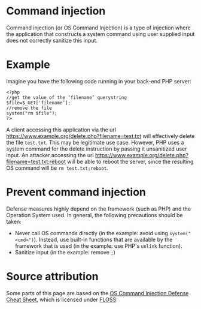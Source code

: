 # Command injection
Command injection (or OS Command Injection) is a type of injection where the application that constructs a system command using user supplied input does not correctly sanitize this input. 

# Example
Imagine you have the following code running in your back-end PHP server:

```
<?php
//get the value of the ‘filename’ querystring
$file=$_GET['filename’];
//remove the file
system("rm $file");
?>
```

A client accessing this application via the url https://www.example.org/delete.php?filename=test.txt will effectively delete the file `test.txt`. This may be legitimate use case. However, PHP uses a system command for the delete instruction by passing it unsanitized user input. An attacker accessing the url https://www.example.org/delete.php?filename=test.txt;reboot will be able to reboot the server, since the resulting OS command will be `rm test.txt;reboot`.

# Prevent command injection
Defense measures highly depend on the framework (such as PHP) and the Operation System used. In general, the following precautions should be taken:
* Never call OS commands directly (in the example: avoid using `system("<cmd>")`). Instead, use built-in functions that are available by the framework that is used (in the example: use PHP's `unlink` function).
* Sanitize input (in the example: remove `;`)

# Source attribution
Some parts of this page are based on the [OS Command Injection Defense Cheat Sheet](https://owasp.org/www-project-cheat-sheets/cheatsheets/OS_Command_Injection_Defense_Cheat_Sheet), which is licensed under [FLOSS](https://owasp.org/about/).

